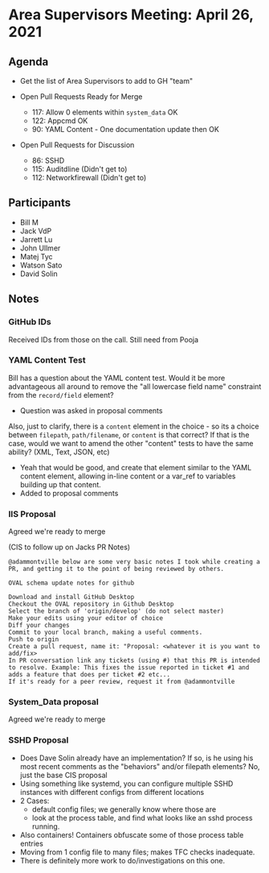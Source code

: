 # Area Supervisors Meeting: April 26, 2021

## Agenda
- Get the list of Area Supervisors to add to GH "team"
- Open Pull Requests Ready for Merge
	- 117: Allow 0 elements within `system_data` OK
	- 122: Appcmd OK
	- 90: YAML Content - One documentation update then OK


- Open Pull Requests for Discussion
	- 86: SSHD
	- 115: Auditdline (Didn't get to)
	- 112: Networkfirewall (Didn't get to)

## Participants
- Bill M
- Jack VdP
- Jarrett Lu
- John Ullmer
- Matej Tyc
- Watson Sato
- David Solin

## Notes

### GitHub IDs
Received IDs from those on the call.  Still need from Pooja

### YAML Content Test
Bill has a question about the YAML content test.  Would it be more advantageous all around to remove the "all lowercase field name" constraint from the `record/field` element?
- Question was asked in proposal comments

Also, just to clarify, there is a `content` element in the choice - so its a choice between `filepath`, `path/filename`, or `content` is that correct?  If that is the case, would we want to amend the other "content" tests to have the same ability? (XML, Text, JSON, etc)
- Yeah that would be good, and create that element similar to the YAML content element, allowing in-line content or a var_ref to variables building up that content.
- Added to proposal comments

### IIS Proposal
Agreed we're ready to merge

(CIS to follow up on Jacks PR Notes)
```
@adammontville below are some very basic notes I took while creating a PR, and getting it to the point of being reviewed by others.

OVAL schema update notes for github

Download and install GitHub Desktop
Checkout the OVAL repository in Github Desktop
Select the branch of 'origin/develop' (do not select master)
Make your edits using your editor of choice
Diff your changes
Commit to your local branch, making a useful comments.
Push to origin
Create a pull request, name it: "Proposal: <whatever it is you want to add/fix>
In PR conversation link any tickets (using #) that this PR is intended to resolve. Example: This fixes the issue reported in ticket #1 and adds a feature that does per ticket #2 etc...
If it's ready for a peer review, request it from @adammontville
```

### System_Data proposal
Agreed we're ready to merge


### SSHD Proposal
- Does Dave Solin already have an implementation?  If so, is he using his most recent comments as the "behaviors" and/or filepath elements? No, just the base CIS proposal
- Using something like systemd, you can configure multiple SSHD instances with different configs from different locations
- 2 Cases:
	- default config files; we generally know where those are
	- look at the process table, and find what looks like an sshd process running.
- Also containers!  Containers obfuscate some of those process table entries
- Moving from 1 config file to many files; makes TFC checks inadequate.
- There is definitely more work to do/investigations on this one.

